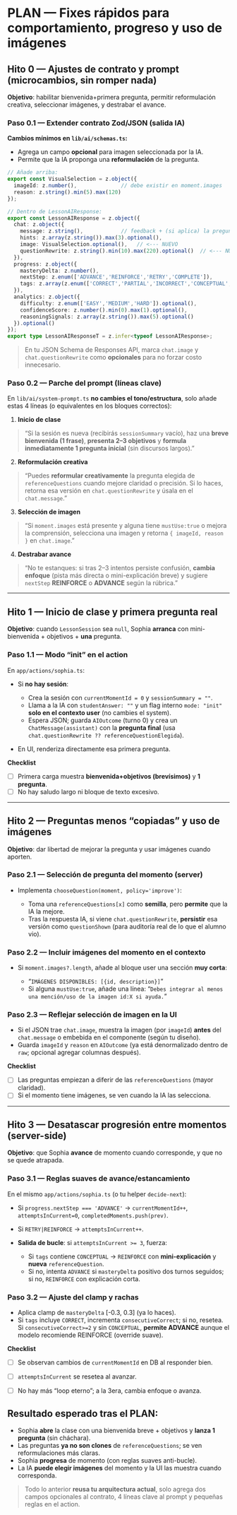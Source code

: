 # PLAN — Fixes rápidos para comportamiento, progreso y uso de imágenes

## Hito 0 — Ajustes de contrato y prompt (microcambios, sin romper nada)

**Objetivo**: habilitar bienvenida+primera pregunta, permitir reformulación creativa, seleccionar imágenes, y destrabar el avance.

### Paso 0.1 — Extender contrato Zod/JSON (salida IA)

**Cambios mínimos en `lib/ai/schemas.ts`:**

* Agrega un campo **opcional** para imagen seleccionada por la IA.
* Permite que la IA proponga una **reformulación** de la pregunta.

```ts
// Añade arriba:
export const VisualSelection = z.object({
  imageId: z.number(),              // debe existir en moment.images
  reason: z.string().min(5).max(120)
});

// Dentro de LessonAIResponse:
export const LessonAIResponse = z.object({
  chat: z.object({
    message: z.string(),            // feedback + (si aplica) la pregunta reformulada
    hints: z.array(z.string()).max(3).optional(),
    image: VisualSelection.optional(),   // <--- NUEVO
    questionRewrite: z.string().min(10).max(220).optional()  // <--- NUEVO
  }),
  progress: z.object({
    masteryDelta: z.number(), 
    nextStep: z.enum(['ADVANCE','REINFORCE','RETRY','COMPLETE']),
    tags: z.array(z.enum(['CORRECT','PARTIAL','INCORRECT','CONCEPTUAL','COMPUTATIONAL','NEEDS_HELP']))
  }),
  analytics: z.object({
    difficulty: z.enum(['EASY','MEDIUM','HARD']).optional(),
    confidenceScore: z.number().min(0).max(1).optional(),
    reasoningSignals: z.array(z.string()).max(5).optional()
  }).optional()
});
export type LessonAIResponseT = z.infer<typeof LessonAIResponse>;
```

> En tu JSON Schema de Responses API, marca `chat.image` y `chat.questionRewrite` como **opcionales** para no forzar costo innecesario.

### Paso 0.2 — Parche del prompt (líneas clave)

En `lib/ai/system-prompt.ts` **no cambies el tono/estructura**, solo añade estas 4 líneas (o equivalentes en los bloques correctos):

1. **Inicio de clase**

> “Si la sesión es nueva (recibirás `sessionSummary` vacío), haz una **breve bienvenida (1 frase)**, **presenta 2–3 objetivos** y **formula inmediatamente 1 pregunta inicial** (sin discursos largos).”

2. **Reformulación creativa**

> “Puedes **reformular creativamente** la pregunta elegida de `referenceQuestions` cuando mejore claridad o precisión. Si lo haces, retorna esa versión en `chat.questionRewrite` y úsala en el `chat.message`.”

3. **Selección de imagen**

> “Si `moment.images` está presente y alguna tiene `mustUse:true` o mejora la comprensión, selecciona una imagen y retorna `{ imageId, reason }` en `chat.image`.”

4. **Destrabar avance**

> “No te estanques: si tras 2–3 intentos persiste confusión, **cambia enfoque** (pista más directa o mini-explicación breve) y sugiere `nextStep` **REINFORCE** o **ADVANCE** según la rúbrica.”

---

## Hito 1 — Inicio de clase y primera pregunta real

**Objetivo**: cuando `LessonSession` sea `null`, Sophia **arranca** con mini-bienvenida + objetivos + **una** pregunta.

### Paso 1.1 — Modo “init” en el action

En `app/actions/sophia.ts`:

* Si **no hay sesión**:

  * Crea la sesión con `currentMomentId = 0` y `sessionSummary = ""`.
  * Llama a la IA con `studentAnswer: ""` y un flag interno `mode: "init"` **solo en el contexto user** (no cambies el system).
  * Espera JSON; guarda `AIOutcome` (turno 0) y crea un `ChatMessage(assistant)` con la **pregunta final** (usa `chat.questionRewrite ?? referenceQuestionElegida`).
* En UI, renderiza directamente esa primera pregunta.

**Checklist**

* [ ] Primera carga muestra **bienvenida+objetivos (brevísimos)** y **1 pregunta**.
* [ ] No hay saludo largo ni bloque de texto excesivo.

---

## Hito 2 — Preguntas menos “copiadas” y uso de imágenes

**Objetivo**: dar libertad de mejorar la pregunta y usar imágenes cuando aporten.

### Paso 2.1 — Selección de pregunta del momento (server)

* Implementa `chooseQuestion(moment, policy='improve')`:

  * Toma una `referenceQuestions[x]` como **semilla**, pero **permite** que la IA la mejore.
  * Tras la respuesta IA, si viene `chat.questionRewrite`, **persistir** esa versión como `questionShown` (para auditoría real de lo que el alumno vio).

### Paso 2.2 — Incluir imágenes del momento en el contexto

* Si `moment.images?.length`, añade al bloque user una sección **muy corta**:

  * “`IMÁGENES DISPONIBLES: [{id, description}]`”
  * Si alguna `mustUse:true`, añade una línea: “`Debes integrar al menos una mención/uso de la imagen id:X si ayuda.`”

### Paso 2.3 — Reflejar selección de imagen en la UI

* Si el JSON trae `chat.image`, muestra la imagen (por `imageId`) **antes** del `chat.message` o embebida en el componente (según tu diseño).
* Guarda `imageId` y `reason` en `AIOutcome` (ya está denormalizado dentro de `raw`; opcional agregar columnas después).

**Checklist**

* [ ] Las preguntas empiezan a diferir de las `referenceQuestions` (mayor claridad).
* [ ] Si el momento tiene imágenes, se ven cuando la IA las selecciona.

---

## Hito 3 — Desatascar progresión entre momentos (server-side)

**Objetivo**: que Sophia **avance** de momento cuando corresponde, y que no se quede atrapada.

### Paso 3.1 — Reglas suaves de avance/estancamiento

En el mismo `app/actions/sophia.ts` (o tu helper `decide-next`):

* Si `progress.nextStep === 'ADVANCE'` → `currentMomentId++`, `attemptsInCurrent=0`, `completedMoments.push(prev)`.
* Si `RETRY|REINFORCE` → `attemptsInCurrent++`.
* **Salida de bucle**: si `attemptsInCurrent >= 3`, fuerza:

  * Si `tags` contiene `CONCEPTUAL` → `REINFORCE` con **mini-explicación** y **nueva** `referenceQuestion`.
  * Si no, intenta `ADVANCE` si `masteryDelta` positivo dos turnos seguidos; si no, `REINFORCE` con explicación corta.

### Paso 3.2 — Ajuste del clamp y rachas

* Aplica clamp de `masteryDelta` \[-0.3, 0.3] (ya lo haces).
* Si `tags` incluye `CORRECT`, incrementa `consecutiveCorrect`; si no, resetea. Si `consecutiveCorrect>=2` y sin `CONCEPTUAL`, **permite ADVANCE** aunque el modelo recomiende REINFORCE (override suave).

**Checklist**

* [ ] Se observan cambios de `currentMomentId` en DB al responder bien.
* [ ] `attemptsInCurrent` se resetea al avanzar.
* [ ] No hay más “loop eterno”; a la 3era, cambia enfoque o avanza.


## Resultado esperado tras el PLAN:

* Sophia **abre** la clase con una bienvenida breve + objetivos y **lanza 1 pregunta** (sin cháchara).
* Las preguntas **ya no son clones** de `referenceQuestions`; se ven reformulaciones más claras.
* Sophia **progresa** de momento (con reglas suaves anti-bucle).
* La IA **puede elegir imágenes** del momento y la UI las muestra cuando corresponda.

> Todo lo anterior **reusa tu arquitectura actual**, solo agrega dos campos opcionales al contrato, 4 líneas clave al prompt y pequeñas reglas en el action.
